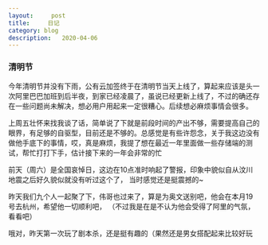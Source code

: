 ```yaml
---
layout:     post
title:     日记
category: blog
description:   2020-04-06
---
```


### 清明节

今年清明节并没有下雨，公有云加签终于在清明节当天上线了，算起来应该是头一次阿里巴巴加班到后半夜，到家已经凌晨了，虽说已经更新上线了，不过的确还存在一些问题尚未解决，想必用户用起来一定很糟心。后续想必麻烦事情会很多。

上周五壮怀来找我谈了话，简单说了下就是前段时间的产出不够，需要提高自己的眼界，有足够的自驱型，目前还是不够的。总感觉是有些许怨念，关于我这边没有做他手底下的事情，哎，真是麻烦，我提了想在最近一年里面做一些存储端的测试，帮忙打打下手，估计接下来的一年会非常的忙

前天（周六）是全国哀悼日，这边在10点准时响起了警报，印象中貌似自从汶川地震之后好久貌似就没有听过这个了， 当时感觉还是挺震撼的~

昨天我们九个人一起聚了下，伟哥也过来了，算是为奥文送别吧，他会在本月19号去杭州，希望他一切顺利吧， （不过我是在是不认为他会受得了阿里的气氛，看看吧）

哦对，昨天第一次玩了剧本杀，还是挺有趣的（果然还是男女搭配起来比较好玩


